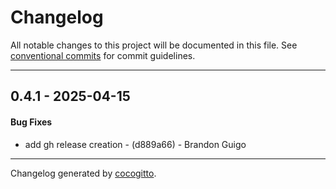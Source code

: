# Changelog
All notable changes to this project will be documented in this file. See [conventional commits](https://www.conventionalcommits.org/) for commit guidelines.

- - -
## 0.4.1 - 2025-04-15
#### Bug Fixes
- add gh release creation - (d889a66) - Brandon Guigo

- - -

Changelog generated by [cocogitto](https://github.com/cocogitto/cocogitto).